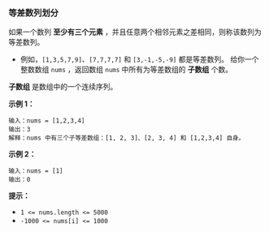 ### 等差数列划分 ###
如果一个数列 **至少有三个元素** ，并且任意两个相邻元素之差相同，则称该数列为等差数列。

* 例如，`[1,3,5,7,9]`、`[7,7,7,7]` 和 `[3,-1,-5,-9]` 都是等差数列。
给你一个整数数组 `nums` ，返回数组 `nums` 中所有为等差数组的 **子数组** 个数。

**子数组** 是数组中的一个连续序列。



**示例 1：**

```
输入：nums = [1,2,3,4]
输出：3
解释：nums 中有三个子等差数组：[1, 2, 3]、[2, 3, 4] 和 [1,2,3,4] 自身。
```

**示例 2：**

```
输入：nums = [1]
输出：0
```



**提示：**

* `1 <= nums.length <= 5000`
* `-1000 <= nums[i] <= 1000`



